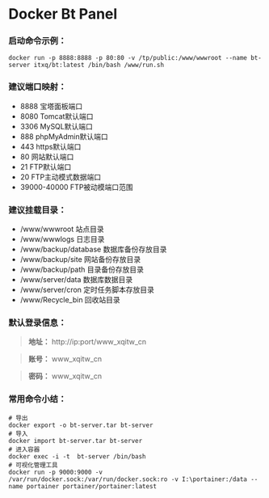 Docker Bt Panel
===============

### 启动命令示例：

```shell
docker run -p 8888:8888 -p 80:80 -v /tp/public:/www/wwwroot --name bt-server itxq/bt:latest /bin/bash /www/run.sh
```

### 建议端口映射：

+ 8888 宝塔面板端口
+ 8080 Tomcat默认端口
+ 3306 MySQL默认端口
+ 888 phpMyAdmin默认端口
+ 443 https默认端口
+ 80 网站默认端口
+ 21 FTP默认端口
+ 20 FTP主动模式数据端口
+ 39000-40000 FTP被动模端口范围

### 建议挂载目录：

+ /www/wwwroot 站点目录
+ /www/wwwlogs 日志目录
+ /www/backup/database 数据库备份存放目录
+ /www/backup/site  网站备份存放目录
+ /www/backup/path  目录备份存放目录
+ /www/server/data 数据库数据目录
+ /www/server/cron 定时任务脚本存放目录
+ /www/Recycle_bin 回收站目录

### 默认登录信息：

> **地址：** http://ip:port/www_xqitw_cn

> **账号：** www_xqitw_cn

> **密码：** www_xqitw_cn

### 常用命令小结：

```shell
# 导出
docker export -o bt-server.tar bt-server
# 导入
docker import bt-server.tar bt-server
# 进入容器
docker exec -i -t  bt-server /bin/bash
# 可视化管理工具
docker run -p 9000:9000 -v /var/run/docker.sock:/var/run/docker.sock:ro -v I:\portainer:/data --name portainer portainer/portainer:latest 
```
